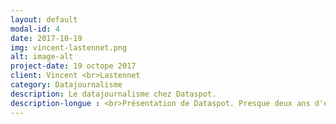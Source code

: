 ```yaml
---
layout: default
modal-id: 4
date: 2017-10-19
img: vincent-lastennet.png
alt: image-alt
project-date: 19 octope 2017
client: Vincent <br>Lastennet
category: Datajournalisme
description: Le datajournalisme chez Dataspot. 
description-longue : <br>Présentation de Dataspot. Presque deux ans d'existence, plus d'une centaine d'articles, quelques prix et beaucoup d'enseignements.<br>Une petite révolution. Travail en mode projet mêlant plusieurs services (développement, marketing, graphisme, éditorial).<br>Nouveaux formats. De l'info-service, à l'investigation en passant par les jeux, la compétence data se retrouve aujourd'hui dans tous les nouveaux formats du Télégramme.<br>Internaliser les compétences pour innover. Analyse de flux temps réel, création de nos propres données (crowdsourcing, bots...), meilleure utilisation des données ouvertes. Le Télégramme s'organise aujourd'hui pour mieux utiliser la data afin d'améliorer considérablement l'info locale.
---
```

